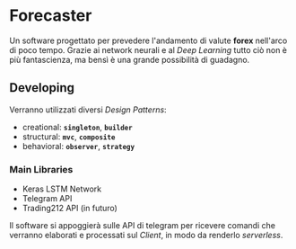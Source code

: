 # Forecaster

Un software progettato per prevedere l'andamento di valute **forex** nell'arco di poco tempo. Grazie ai network neurali e al *Deep Learning* tutto ciò non è più fantascienza, ma bensì è una grande possibilità di guadagno.

## Developing

Verranno utilizzati diversi *Design Patterns*:
- creational: **```singleton```**, **```builder```**
- structural: **```mvc```**, **```composite```**
- behavioral: **```observer```**, **```strategy```**

### Main Libraries

- Keras LSTM Network
- Telegram API
- Trading212 API (in futuro)

Il software si appoggierà sulle API di telegram per ricevere comandi che verranno elaborati e processati sul *Client*, in modo da renderlo *serverless*.
